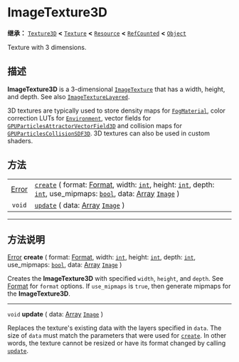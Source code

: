 <!-- ⚠ 请勿编辑本文件 ⚠ -->
<!-- 本文档使用脚本从 WeDot 引擎源码仓库生成。 -->
<!-- 生成脚本：https://github.com/WeDot-Engine/WeDot/tree/4.3/doc/tools/make_md.py； -->
<!-- 原文件：https://github.com/WeDot-Engine/WeDot/tree/4.3/doc/classes/ImageTexture3D.xml。 -->

<div id="_class_imagetexture3d"></div>

# ImageTexture3D

**继承：** [`Texture3D`](class_texture3d.md) **<** [`Texture`](class_texture.md) **<** [`Resource`](class_resource.md) **<** [`RefCounted`](class_refcounted.md) **<** [`Object`](class_object.md)

Texture with 3 dimensions.

## 描述

**ImageTexture3D** is a 3-dimensional [`ImageTexture`](class_imagetexture.md) that has a width, height, and depth. See also [`ImageTextureLayered`](class_imagetexturelayered.md).

3D textures are typically used to store density maps for [`FogMaterial`](class_fogmaterial.md), color correction LUTs for [`Environment`](class_environment.md), vector fields for [`GPUParticlesAttractorVectorField3D`](class_gpuparticlesattractorvectorfield3d.md) and collision maps for [`GPUParticlesCollisionSDF3D`](class_gpuparticlescollisionsdf3d.md). 3D textures can also be used in custom shaders.

## 方法

|||
|:-:|:--|
| [Error](#enum_@globalscope_error) | [`create`](class_imagetexture3d.md#class_imagetexture3d_method_create) ( format: [Format](#enum_image_format), width: [`int`](class_int.md), height: [`int`](class_int.md), depth: [`int`](class_int.md), use_mipmaps: [`bool`](class_bool.md), data: [Array](class_array.md) [`Image`](class_image.md) ) |
| `void`                            | [`update`](class_imagetexture3d.md#class_imagetexture3d_method_update) ( data: [Array](class_array.md) [`Image`](class_image.md) )                                                                                                                                                                        |

<!-- rst-class:: classref-section-separator -->

---

## 方法说明

<div id="_class_imagetexture3d_method_create"></div>

[Error](#enum_@globalscope_error) **create** ( format: [Format](#enum_image_format), width: [`int`](class_int.md), height: [`int`](class_int.md), depth: [`int`](class_int.md), use_mipmaps: [`bool`](class_bool.md), data: [Array](class_array.md) [`Image`](class_image.md) )<div id="class_imagetexture3d_method_create"></div>

Creates the **ImageTexture3D** with specified `width`, `height`, and `depth`. See [Format](#enum_image_format) for `format` options. If `use_mipmaps` is `true`, then generate mipmaps for the **ImageTexture3D**.

<!-- rst-class:: classref-item-separator -->

---

<div id="_class_imagetexture3d_method_update"></div>

`void` **update** ( data: [Array](class_array.md) [`Image`](class_image.md) )<div id="class_imagetexture3d_method_update"></div>

Replaces the texture's existing data with the layers specified in `data`. The size of `data` must match the parameters that were used for [`create`](class_imagetexture3d.md#class_imagetexture3d_method_create). In other words, the texture cannot be resized or have its format changed by calling [`update`](class_imagetexture3d.md#class_imagetexture3d_method_update).

[^virtual]: 本方法通常需要用户覆盖才能生效。
[^const]: 本方法无副作用，不会修改该实例的任何成员变量。
[^vararg]: 本方法除了能接受在此处描述的参数外，还能够继续接受任意数量的参数。
[^constructor]: 本方法用于构造某个类型。
[^static]: 调用本方法无需实例，可直接使用类名进行调用。
[^operator]: 本方法描述的是使用本类型作为左操作数的有效运算符。
[^bitfield]: 这个值是由下列位标志构成位掩码的整数。
[^void]: 无返回值。
